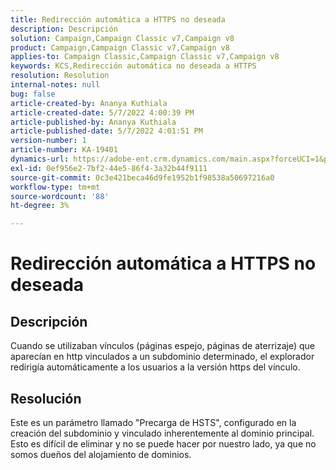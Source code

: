 ```yaml
---
title: Redirección automática a HTTPS no deseada
description: Descripción
solution: Campaign,Campaign Classic v7,Campaign v8
product: Campaign,Campaign Classic v7,Campaign v8
applies-to: Campaign Classic,Campaign Classic v7,Campaign v8
keywords: KCS,Redirección automática no deseada a HTTPS
resolution: Resolution
internal-notes: null
bug: false
article-created-by: Ananya Kuthiala
article-created-date: 5/7/2022 4:00:39 PM
article-published-by: Ananya Kuthiala
article-published-date: 5/7/2022 4:01:51 PM
version-number: 1
article-number: KA-19401
dynamics-url: https://adobe-ent.crm.dynamics.com/main.aspx?forceUCI=1&pagetype=entityrecord&etn=knowledgearticle&id=0a8b07d3-1ece-ec11-a7b5-0022480a8e40
exl-id: 0ef956e2-7bf2-44e5-86f4-3a32b44f9111
source-git-commit: 0c3e421beca46d9fe1952b1f98538a50697216a0
workflow-type: tm+mt
source-wordcount: '88'
ht-degree: 3%

---
```


# Redirección automática a HTTPS no deseada

## Descripción

Cuando se utilizaban vínculos (páginas espejo, páginas de aterrizaje) que aparecían en http vinculados a un subdominio determinado, el explorador redirigía automáticamente a los usuarios a la versión https del vínculo.

## Resolución


Este es un parámetro llamado &quot;Precarga de HSTS&quot;, configurado en la creación del subdominio y vinculado inherentemente al dominio principal. Esto es difícil de eliminar y no se puede hacer por nuestro lado, ya que no somos dueños del alojamiento de dominios.
